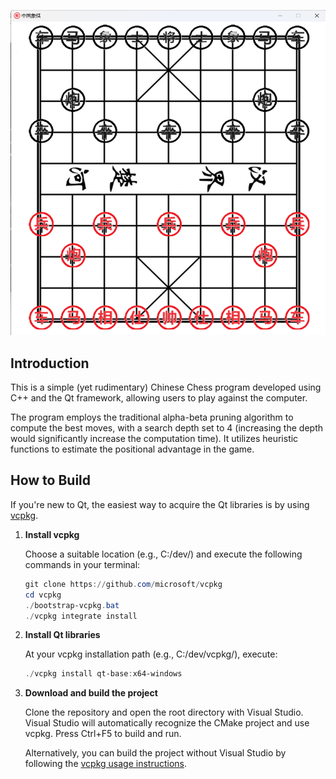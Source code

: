 ![screenshot](images\screenshot.png)

## Introduction

This is a simple (yet rudimentary) Chinese Chess program developed using C++ and the Qt framework, allowing users to play against the computer.

The program employs the traditional alpha-beta pruning algorithm to compute the best moves, with a search depth set to 4 (increasing the depth would significantly increase the computation time). It utilizes heuristic functions to estimate the positional advantage in the game.

## How to Build

If you're new to Qt, the easiest way to acquire the Qt libraries is by using [vcpkg](https://github.com/microsoft/vcpkg).

1. **Install vcpkg**

   Choose a suitable location (e.g., C:/dev/) and execute the following commands in your terminal:

   ```powershell
   git clone https://github.com/microsoft/vcpkg
   cd vcpkg
   ./bootstrap-vcpkg.bat
   ./vcpkg integrate install
   ```

2. **Install Qt libraries**

   At your vcpkg installation path (e.g., C:/dev/vcpkg/), execute:

   ```powershell
   ./vcpkg install qt-base:x64-windows
   ```

3. **Download and build the project**

   Clone the repository and open the root directory with Visual Studio. Visual Studio will automatically recognize the CMake project and use vcpkg. Press Ctrl+F5 to build and run.

   Alternatively, you can build the project without Visual Studio by following the [vcpkg usage instructions](https://github.com/microsoft/vcpkg).
   
   
